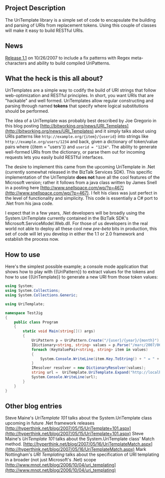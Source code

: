 ## Project Description
The UriTemplate library is a simple set of code to encapsulate the building and parsing of URIs from replacement tokens. Using this couple of classes will make it easy to build RESTful URIs.

## News
[Release 1.1](https://github.com/IDisposable/URITemplate/tree/Releases/v1.1/Framework_2.0)  on 10/26/2007 to include a fix patterns with Regex meta-characters and ability to build compiled UriPatterns.

## What the heck is this all about?
UriTemplates are a simple way to codify the build of URI strings that follow web-optimization and RESTful principles. In short, you want URIs that are "hackable" and well formed. UriTemplates allow regular constructing and parsing through named **tokens** that specify where logical substitutions should be performed.

The idea of a UriTemplate was probably best described by Joe Gregorio in this blog posting [http://bitworking.org/news/URI_Templates](http://bitworking.org/news/URI_Templates) and it simply talks about using URIs patterns like `http://example.org/{item}/{userid}` into strings like `http://example.org/users/1234` and back, given a dictionary of token/value pairs where {{item = "users'}} and `userid = "1234"`. The ability to generate well-formed URIs from the dictionary, or parse them out for incoming requests lets you easily build RESTful interfaces.

The desire to implement this came from the upcoming UriTemplate in .Net (currently somewhat released in the BizTalk Services SDK).
This specific implementation of the UriTemplate **does not** have all the cool features of the Microsoft version; rather it follows from a java class written by James Snell in a posting here [http://www.snellspace.com/wp/?p=467](http://www.snellspace.com/wp/?p=467). I felt his class was just perfect in the level of functionality and simplicity. This code is essentially a C# port to .Net from his java code.

I expect that in a few years, .Net developers will be broadly using the System.UriTemplate currently contained in the BizTalk SDK's Microsoft.ServiceModel.Web.dll. For those of us developers in the real world not able to deploy all these cool new _pre-beta_ bits in production, this set of code will let you develop in either the 1.1 or 2.0 framework and establish the process now.
## How to use
Here's the simplest possible example; a console mode application that shows how to play with {{UriPattern}} to extract values for the tokens and how to use {{UriTemplate}} to generate a new URI from those token values:

```C#
using System;
using System.Collections;
using System.Collections.Generic;

using UriTemplate;

namespace TestJig
{
    public class Program
    {
        static void Main(string[]() args)
        {
            UriPattern p = UriPattern.Create("/{user}/{year}/{month}");
            IDictionary<string, string> values = p.Parse("/marc/2007/06?no#touch");
            foreach (KeyValuePair<string, string> item in values)
            {
                System.Console.WriteLine(item.Key.ToString() + " = " + item.Value.ToString());
            }
            IResolver resolver = new DictionaryResolver(values);
            string url =  UriTemplate.UriTemplate.Expand("http://localhost/paystub/{year}/{month}/{user}", resolver);
            System.Console.WriteLine(url);
        }
    }
}
```
## Other blog entries
Steve Maine's  _UriTemplate 101_ talks about the System.UriTemplate class upcoming in future .Net framework releases [http://hyperthink.net/blog/2007/05/15/UriTemplate+101.aspx](http://hyperthink.net/blog/2007/05/15/UriTemplate+101.aspx)
Steve Maine's  _UriTemplate 101_ talks about the System.UriTemplate class' Match method. [http://hyperthink.net/blog/2007/05/16/UriTemplateMatch.aspx](http://hyperthink.net/blog/2007/05/16/UriTemplateMatch.aspx)
Mark Nottingham's _URI Templating_ talks about the specification of URI templating in a broader (not just Microsoft's .Net) scope [http://www.mnot.net/blog/2006/10/04/uri_templating](http://www.mnot.net/blog/2006/10/04/uri_templating)
